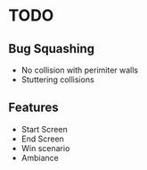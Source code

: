 # TODO

## Bug Squashing

- No collision with perimiter walls
- Stuttering collisions

## Features

- Start Screen
- End Screen
- Win scenario
- Ambiance